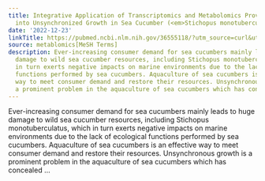 ```yaml
---
title: Integrative Application of Transcriptomics and Metabolomics Provides Insights
  into Unsynchronized Growth in Sea Cucumber (<em>Stichopus monotuberculatus</em>)
date: '2022-12-23'
linkTitle: https://pubmed.ncbi.nlm.nih.gov/36555118/?utm_source=curl&utm_medium=rss&utm_campaign=pubmed-2&utm_content=1Zkrxt7ktlCbHBXEV3v65xxSnkSWNsJ1A6Fq3gBniKhGfIUslK&fc=20210907212339&ff=20221226200427&v=2.17.9.post6+86293ac
source: metablomics[MeSH Terms]
description: Ever-increasing consumer demand for sea cucumbers mainly leads to huge
  damage to wild sea cucumber resources, including Stichopus monotuberculatus, which
  in turn exerts negative impacts on marine environments due to the lack of ecological
  functions performed by sea cucumbers. Aquaculture of sea cucumbers is an effective
  way to meet consumer demand and restore their resources. Unsynchronous growth is
  a prominent problem in the aquaculture of sea cucumbers which has concealed ...
---
```

Ever-increasing consumer demand for sea cucumbers mainly leads to huge damage to wild sea cucumber resources, including Stichopus monotuberculatus, which in turn exerts negative impacts on marine environments due to the lack of ecological functions performed by sea cucumbers. Aquaculture of sea cucumbers is an effective way to meet consumer demand and restore their resources. Unsynchronous growth is a prominent problem in the aquaculture of sea cucumbers which has concealed ...